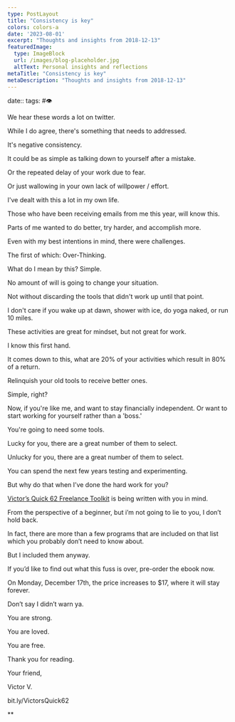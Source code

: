 ```yaml
---
type: PostLayout
title: "Consistency is key"
colors: colors-a
date: '2023-08-01'
excerpt: "Thoughts and insights from 2018-12-13"
featuredImage:
  type: ImageBlock
  url: /images/blog-placeholder.jpg
  altText: Personal insights and reflections
metaTitle: "Consistency is key"
metaDescription: "Thoughts and insights from 2018-12-13"
---
```

date:: 
tags: #👁

We hear these words a lot on twitter.

While I do agree, there's something that needs to addressed. 

It's negative consistency.

It could be as simple as talking down to yourself after a mistake.

Or the repeated delay of your work due to fear.

Or just wallowing in your own lack of willpower / effort.

I've dealt with this a lot in my own life.

Those who have been receiving emails from me this year, will know this.

Parts of me wanted to do better, try harder, and accomplish more.

Even with my best intentions in mind, there were challenges.

The first of which: Over-Thinking.

What do I mean by this? Simple.

No amount of will is going to change your situation.

Not without discarding the tools that didn't work up until that point.

I don't care if you wake up at dawn, shower with ice, do yoga naked, or run 10 miles.

These activities are great for mindset, but not great for work.

I know this first hand.

It comes down to this, what are 20% of your activities which result in 80% of a return.

Relinquish your old tools to receive better ones.

Simple, right?

Now, if you're like me, and want to stay financially independent. Or want to start working for yourself rather than a 'boss.'

You're going to need some tools.

Lucky for you, there are a great number of them to select.

Unlucky for you, there are a great number of them to select.

You can spend the next few years testing and experimenting.

But why do that when I’ve done the hard work for you?

[Victor’s Quick 62 Freelance Toolkit](http://bit.ly/VictorsQuick62) is being written with you in mind. 

From the perspective of a beginner, but i’m not going to lie to you, I don’t hold back.

In fact, there are more than a few programs that are included on that list which you probably don’t need to know about.

But I included them anyway.

If you’d like to find out what this fuss is over, pre-order the ebook now.

On Monday, December 17th, the price increases to $17, where it will stay forever.

Don’t say I didn’t warn ya.

You are strong.

You are loved.

You are free.

Thank you for reading.

Your friend,

Victor V.

bit.ly/VictorsQuick62

**